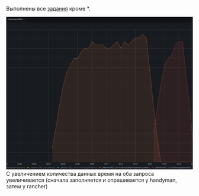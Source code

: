 Выполнены все [задания](task9.md) кроме *.

![](pictures/grafana-statistics.png)
С увеличением количества данных время на оба запроса увеличивается (сначала заполняется и опрашивается у handyman, затем
у rancher)